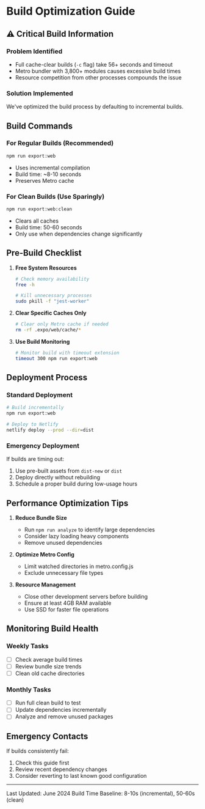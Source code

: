 # Build Optimization Guide

## ⚠️ Critical Build Information

### Problem Identified
- Full cache-clear builds (`-c` flag) take 56+ seconds and timeout
- Metro bundler with 3,800+ modules causes excessive build times
- Resource competition from other processes compounds the issue

### Solution Implemented
We've optimized the build process by defaulting to incremental builds.

## Build Commands

### For Regular Builds (Recommended)
```bash
npm run export:web
```
- Uses incremental compilation
- Build time: ~8-10 seconds
- Preserves Metro cache

### For Clean Builds (Use Sparingly)
```bash
npm run export:web:clean
```
- Clears all caches
- Build time: 50-60 seconds
- Only use when dependencies change significantly

## Pre-Build Checklist

1. **Free System Resources**
   ```bash
   # Check memory availability
   free -h
   
   # Kill unnecessary processes
   sudo pkill -f "jest-worker"
   ```

2. **Clear Specific Caches Only**
   ```bash
   # Clear only Metro cache if needed
   rm -rf .expo/web/cache/*
   ```

3. **Use Build Monitoring**
   ```bash
   # Monitor build with timeout extension
   timeout 300 npm run export:web
   ```

## Deployment Process

### Standard Deployment
```bash
# Build incrementally
npm run export:web

# Deploy to Netlify
netlify deploy --prod --dir=dist
```

### Emergency Deployment
If builds are timing out:
1. Use pre-built assets from `dist-new` or `dist`
2. Deploy directly without rebuilding
3. Schedule a proper build during low-usage hours

## Performance Optimization Tips

1. **Reduce Bundle Size**
   - Run `npm run analyze` to identify large dependencies
   - Consider lazy loading heavy components
   - Remove unused dependencies

2. **Optimize Metro Config**
   - Limit watched directories in metro.config.js
   - Exclude unnecessary file types

3. **Resource Management**
   - Close other development servers before building
   - Ensure at least 4GB RAM available
   - Use SSD for faster file operations

## Monitoring Build Health

### Weekly Tasks
- [ ] Check average build times
- [ ] Review bundle size trends
- [ ] Clean old cache directories

### Monthly Tasks
- [ ] Run full clean build to test
- [ ] Update dependencies incrementally
- [ ] Analyze and remove unused packages

## Emergency Contacts
If builds consistently fail:
1. Check this guide first
2. Review recent dependency changes
3. Consider reverting to last known good configuration

---
Last Updated: June 2024
Build Time Baseline: 8-10s (incremental), 50-60s (clean)